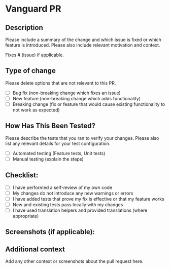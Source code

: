 # Vanguard PR

## Description

Please include a summary of the change and which issue is fixed or which feature is introduced. Please also include relevant motivation and context.

Fixes # (issue) if applicable.

## Type of change

Please delete options that are not relevant to this PR.

- [ ] Bug fix (non-breaking change which fixes an issue)
- [ ] New feature (non-breaking change which adds functionality)
- [ ] Breaking change (fix or feature that would cause existing functionality to not work as expected)

## How Has This Been Tested?

Please describe the tests that you ran to verify your changes. Please also list any relevant details for your test configuration.

- [ ] Automated testing (Feature tests, Unit tests)
- [ ] Manual testing (explain the steps)

## Checklist:

- [ ] I have performed a self-review of my own code
- [ ] My changes do not introduce any new warnings or errors
- [ ] I have added tests that prove my fix is effective or that my feature works
- [ ] New and existing tests pass locally with my changes
- [ ] I have used translation helpers and provided translations (where appropriate)

## Screenshots (if applicable):

## Additional context

Add any other context or screenshots about the pull request here.
